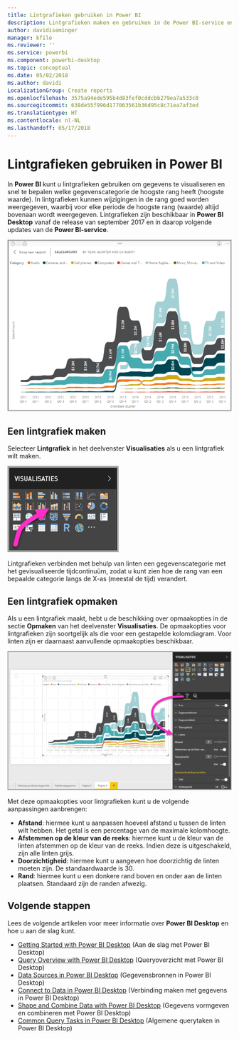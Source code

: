 ```yaml
---
title: Lintgrafieken gebruiken in Power BI
description: Lintgrafieken maken en gebruiken in de Power BI-service en Power BI Desktop
author: davidiseminger
manager: kfile
ms.reviewer: ''
ms.service: powerbi
ms.component: powerbi-desktop
ms.topic: conceptual
ms.date: 05/02/2018
ms.author: davidi
LocalizationGroup: Create reports
ms.openlocfilehash: 3575a94ede595b4d83fef0cddcbb279ea7a533c0
ms.sourcegitcommit: 638de55f996d177063561b36d95c8c71ea7af3ed
ms.translationtype: HT
ms.contentlocale: nl-NL
ms.lasthandoff: 05/17/2018
---
```

# <a name="use-ribbon-charts-in-power-bi"></a>Lintgrafieken gebruiken in Power BI
In **Power BI** kunt u lintgrafieken gebruiken om gegevens te visualiseren en snel te bepalen welke gegevenscategorie de hoogste rang heeft (hoogste waarde). In lintgrafieken kunnen wijzigingen in de rang goed worden weergegeven, waarbij voor elke periode de hoogste rang (waarde) altijd bovenaan wordt weergegeven. Lintgrafieken zijn beschikbaar in **Power BI Desktop** vanaf de release van september 2017 en in daarop volgende updates van de **Power BI-service**.

![](media/desktop-ribbon-charts/ribbon-charts_01.png)

## <a name="create-a-ribbon-chart"></a>Een lintgrafiek maken
Selecteer **Lintgrafiek** in het deelvenster **Visualisaties** als u een lintgrafiek wilt maken.

![](media/desktop-ribbon-charts/ribbon-charts_02.png)

Lintgrafieken verbinden met behulp van linten een gegevenscategorie met het gevisualiseerde tijdcontinuüm, zodat u kunt zien hoe de rang van een bepaalde categorie langs de X-as (meestal de tijd) verandert.

## <a name="format-a-ribbon-chart"></a>Een lintgrafiek opmaken
Als u een lintgrafiek maakt, hebt u de beschikking over opmaakopties in de sectie **Opmaken** van het deelvenster **Visualisaties**. De opmaakopties voor lintgrafieken zijn soortgelijk als die voor een gestapelde kolomdiagram. Voor linten zijn er daarnaast aanvullende opmaakopties beschikbaar.

![](media/desktop-ribbon-charts/ribbon-charts_03.png)

Met deze opmaakopties voor lintgrafieken kunt u de volgende aanpassingen aanbrengen:

* **Afstand**: hiermee kunt u aanpassen hoeveel afstand u tussen de linten wilt hebben. Het getal is een percentage van de maximale kolomhoogte.
* **Afstemmen op de kleur van de reeks**: hiermee kunt u de kleur van de linten afstemmen op de kleur van de reeks. Indien deze is uitgeschakeld, zijn alle linten grijs.
* **Doorzichtigheid**: hiermee kunt u aangeven hoe doorzichtig de linten moeten zijn. De standaardwaarde is 30.
* **Rand**: hiermee kunt u een donkere rand boven en onder aan de linten plaatsen. Standaard zijn de randen afwezig.

## <a name="next-steps"></a>Volgende stappen
Lees de volgende artikelen voor meer informatie over **Power BI Desktop** en hoe u aan de slag kunt.

* [Getting Started with Power BI Desktop](desktop-getting-started.md) (Aan de slag met Power BI Desktop)
* [Query Overview with Power BI Desktop](desktop-query-overview.md) (Queryoverzicht met Power BI Desktop)
* [Data Sources in Power BI Desktop](desktop-data-sources.md) (Gegevensbronnen in Power BI Desktop)
* [Connect to Data in Power BI Desktop](desktop-connect-to-data.md) (Verbinding maken met gegevens in Power BI Desktop)
* [Shape and Combine Data with Power BI Desktop](desktop-shape-and-combine-data.md) (Gegevens vormgeven en combineren met Power BI Desktop)
* [Common Query Tasks in Power BI Desktop](desktop-common-query-tasks.md) (Algemene querytaken in Power BI Desktop)   

